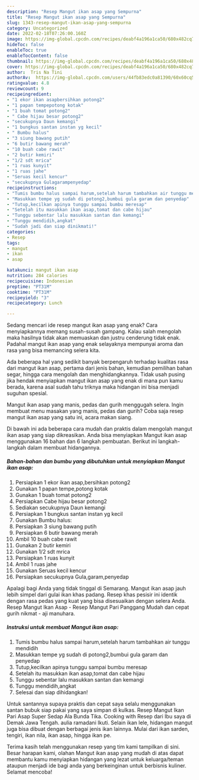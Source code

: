 ```yaml
---
description: "Resep Mangut ikan asap yang Sempurna"
title: "Resep Mangut ikan asap yang Sempurna"
slug: 1343-resep-mangut-ikan-asap-yang-sempurna
category: Uncategorized
date: 2022-02-18T07:26:00.160Z
image: https://img-global.cpcdn.com/recipes/deabf4a196a1ca50/680x482cq70/mangut-ikan-asap-foto-resep-utama.jpg
hideToc: false
enableToc: true
enableTocContent: false
thumbnail: https://img-global.cpcdn.com/recipes/deabf4a196a1ca50/680x482cq70/mangut-ikan-asap-foto-resep-utama.jpg
cover: https://img-global.cpcdn.com/recipes/deabf4a196a1ca50/680x482cq70/mangut-ikan-asap-foto-resep-utama.jpg
author:  Tris Na Tini
authorAv:  https://img-global.cpcdn.com/users/44fb83edc0a81390/60x60cq50/avatar.jpg
ratingvalue: 4.8
reviewcount: 9
recipeingredient:
- "1 ekor ikan asapbersihkan potong2"
- "1 papan tempepotong kotak"
- "1 buah tomat potong2"
- " Cabe hijau besar potong2"
- "secukupnya Daun kemangi"
- "1 bungkus santan instan yg kecil"
- " Bumbu halus"
- "3 siung bawang putih"
- "6 butir bawang merah"
- "10 buah cabe rawit"
- "2 butir kemiri"
- "1/2 sdt mrica"
- "1 ruas kunyit"
- "1 ruas jahe"
- "Seruas kecil kencur"
- "secukupnya Gulagarampenyedap"
recipeinstructions:
- "Tumis bumbu halus sampai harum,setelah harum tambahkan air tunggu mendidih"
- "Masukkan tempe yg sudah di potong2,bumbui gula garam dan penyedap"
- "Tutup,kecilkan apinya tunggu sampai bumbu meresap"
- "Setelah itu masukkan ikan asap,tomat dan cabe hijau"
- "Tunggu sebentar lalu masukkan santan dan kemangi"
- "Tunggu mendidih,angkat"
- "Sudah jadi dan siap dinikmati!"
categories:
- Resep
tags:
- mangut
- ikan
- asap

katakunci: mangut ikan asap 
nutrition: 284 calories
recipecuisine: Indonesian
preptime: "PT31M"
cooktime: "PT31M"
recipeyield: "3"
recipecategory: Lunch

---
```



Sedang mencari ide resep mangut ikan asap yang enak? Cara menyiapkannya memang susah-susah gampang. Kalau salah mengolah maka hasilnya tidak akan memuaskan dan justru cenderung tidak enak. Padahal mangut ikan asap yang enak selayaknya mempunyai aroma dan rasa yang bisa memancing selera kita.


Ada beberapa hal yang sedikit banyak berpengaruh terhadap kualitas rasa dari mangut ikan asap, pertama dari jenis bahan, kemudian pemilihan bahan segar, hingga cara mengolah dan menghidangkannya. Tidak usah pusing jika hendak menyiapkan mangut ikan asap yang enak di mana pun kamu berada, karena asal sudah tahu triknya maka hidangan ini bisa menjadi suguhan spesial.

Mangut ikan asap yang manis, pedas dan gurih menggugah selera. Ingin membuat menu masakan yang manis, pedas dan gurih? Coba saja resep mangut ikan asap yang satu ini, acara makan siang.


Di bawah ini ada beberapa cara mudah dan praktis dalam mengolah mangut ikan asap yang siap dikreasikan. Anda bisa menyiapkan Mangut ikan asap menggunakan 16 bahan dan 6 langkah pembuatan. Berikut ini langkah-langkah dalam membuat hidangannya.

<!--inarticleads1-->

##### Bahan-bahan dan bumbu yang dibutuhkan untuk menyiapkan Mangut ikan asap:

1. Persiapkan 1 ekor ikan asap,bersihkan potong2
1. Gunakan 1 papan tempe,potong kotak
1. Gunakan 1 buah tomat potong2
1. Persiapkan  Cabe hijau besar potong2
1. Sediakan secukupnya Daun kemangi
1. Persiapkan 1 bungkus santan instan yg kecil
1. Gunakan  Bumbu halus:
1. Persiapkan 3 siung bawang putih
1. Persiapkan 6 butir bawang merah
1. Ambil 10 buah cabe rawit
1. Gunakan 2 butir kemiri
1. Gunakan 1/2 sdt mrica
1. Persiapkan 1 ruas kunyit
1. Ambil 1 ruas jahe
1. Gunakan Seruas kecil kencur
1. Persiapkan secukupnya Gula,garam,penyedap


Apalagi bagi Anda yang tidak tinggal di Semarang. Mangut ikan asap jauh lebih simpel dari gulai ikan khas padang. Resep khas pesisir ini identik dengan rasa pedas yang kuat yang bisa disesuaikan dengan selera Anda. Resep Mangut Ikan Asap - Resep Mangut Pari Panggang Mudah dan cepat gurih nikmat - aji manuhara. 

<!--inarticleads2-->

##### Instruksi untuk membuat Mangut ikan asap:

1. Tumis bumbu halus sampai harum,setelah harum tambahkan air tunggu mendidih
1. Masukkan tempe yg sudah di potong2,bumbui gula garam dan penyedap
1. Tutup,kecilkan apinya tunggu sampai bumbu meresap
1. Setelah itu masukkan ikan asap,tomat dan cabe hijau
1. Tunggu sebentar lalu masukkan santan dan kemangi
1. Tunggu mendidih,angkat
1. Selesai dan siap dihidangkan!

Untuk santannya supaya praktis dan cepat saya selalu menggunakan santan bubuk siap pakai yang saya simpan di kulkas. Resep Mangut Ikan Pari Asap Super Sedap Ala Bunda Tika. Cooking with Resep dari Ibu saya di Demak Jawa Tengah. aulia ramadani Ikuti. Selain ikan lele, hidangan mangut juga bisa dibuat dengan berbagai jenis ikan lainnya. Mulai dari ikan sarden, tengiri, ikan nila, ikan asap, hingga ikan pe. 

Terima kasih telah menggunakan resep yang tim kami tampilkan di sini. Besar harapan kami, olahan Mangut ikan asap yang mudah di atas dapat membantu kamu menyiapkan hidangan yang lezat untuk keluarga/teman ataupun menjadi ide bagi anda yang berkeinginan untuk berbisnis kuliner. Selamat mencoba!
